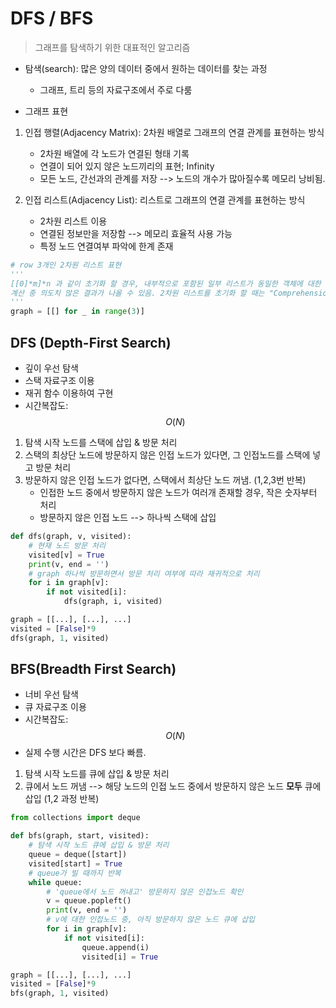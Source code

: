 # DFS / BFS
> 그래프를 탐색하기 위한 대표적인 알고리즘

- 탐색(search): 많은 양의 데이터 중에서 원하는 데이터를 찾는 과정
	- 그래프, 트리 등의 자료구조에서 주로 다룸

- 그래프 표현
1. 인접 행렬(Adjacency Matrix): 2차원 배열로 그래프의 연결 관계를 표현하는 방식
	- 2차원 배열에 각 노드가 연결된 형태 기록
	- 연결이 되어 있지 않은 노드끼리의 표현; Infinity
	- 모든 노드, 간선과의 관계를 저장 --> 노드의 개수가 많아질수록 메모리 낭비됨.

2. 인접 리스트(Adjacency List): 리스트로 그래프의 연결 관계를 표현하는 방식
	- 2차원 리스트 이용
	- 연결된 정보만을 저장함 --> 메모리 효율적 사용 가능
	- 특정 노드 연결여부 파악에 한계 존재

```python
# row 3개인 2차원 리스트 표현
'''
[[0]*m]*n 과 같이 초기화 할 경우, 내부적으로 포함된 일부 리스트가 동일한 객체에 대한 reference로 인식되기 때문에,
계산 중 의도치 않은 결과가 나올 수 있음. 2차원 리스트를 초기화 할 때는 "Comprehension"을 이용해야 함.
'''
graph = [[] for _ in range(3)]
```


## DFS (Depth-First Search)
- 깊이 우선 탐색
- 스택 자료구조 이용
- 재귀 함수 이용하여 구현
- 시간복잡도: $$O(N)$$
1. 탐색 시작 노드를 스택에 삽입 & 방문 처리
2. 스택의 최상단 노드에 방문하지 않은 인접 노드가 있다면, 그 인접노드를 스택에 넣고 방문 처리
3. 방문하지 않은 인접 노드가 없다면, 스택에서 최상단 노드 꺼냄.
(1,2,3번 반복)
	- 인접한 노드 중에서 방문하지 않은 노드가 여러개 존재할 경우, 작은 숫자부터 처리
	- 방문하지 않은 인접 노드 --> 하나씩 스택에 삽입

```python
def dfs(graph, v, visited):
	# 현재 노드 방문 처리
    visited[v] = True
    print(v, end = '')
	# graph 하나씩 방문하면서 방문 처리 여부에 따라 재귀적으로 처리
    for i in graph[v]:
    	if not visited[i]:
        	dfs(graph, i, visited)

graph = [[...], [...], ...]
visited = [False]*9
dfs(graph, 1, visited)
```


## BFS(Breadth First Search)
- 너비 우선 탐색
- 큐 자료구조 이용
- 시간복잡도: $$O(N)$$
- 실제 수행 시간은 DFS 보다 빠름.
1. 탐색 시작 노드를 큐에 삽입 & 방문 처리
2. 큐에서 노드 꺼냄 --> 해당 노드의 인접 노드 중에서 방문하지 않은 노드 **모두** 큐에 삽입
(1,2 과정 반복)


```python
from collections import deque

def bfs(graph, start, visited):
	# 탐색 시작 노드 큐에 삽입 & 방문 처리
	queue = deque([start])
    visited[start] = True
    # queue가 빌 때까지 반복
    while queue:
    	# 'queue에서 노드 꺼내고' 방문하지 않은 인접노드 확인
    	v = queue.popleft()
        print(v, end = '')
        # v에 대한 인접노드 중, 아직 방문하지 않은 노드 큐에 삽입
        for i in graph[v]:
        	if not visited[i]:
            	queue.append(i)
                visited[i] = True

graph = [[...], [...], ...]
visited = [False]*9
bfs(graph, 1, visited)
```




